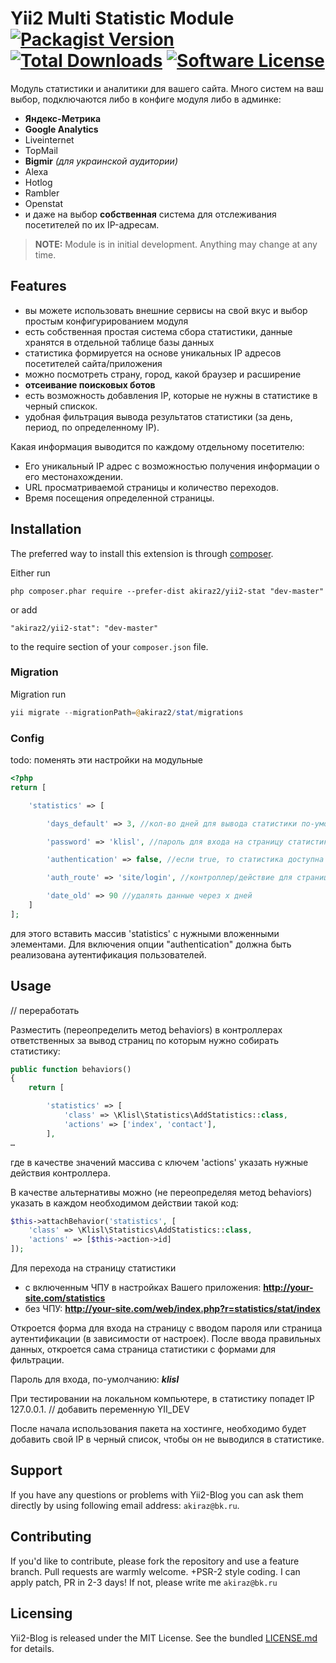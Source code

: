 # Yii2 Multi Statistic Module [![Packagist Version](https://img.shields.io/packagist/v/akiraz2/yii2-stat.svg?style=flat-square)](https://packagist.org/packages/akiraz2/yii2-stat) [![Total Downloads](https://img.shields.io/packagist/dt/akiraz2/yii2-stat.svg?style=flat-square)](https://packagist.org/packages/akiraz2/yii2-stat) [![Software License](https://img.shields.io/badge/license-MIT-brightgreen.svg?style=flat-square)](LICENSE.md)


Модуль статистики и аналитики для вашего сайта. Много систем на ваш выбор, подключаются либо в конфиге модуля либо в админке:

* **Яндекс-Метрика**
* **Google Analytics**
* Liveinternet
* TopMail
* **Bigmir** *(для украинской аудитории)*
* Alexa
* Hotlog
* Rambler
* Openstat
* и даже на выбор **собственная** система для отслеживания посетителей по их IP-адресам.

> **NOTE:** Module is in initial development. Anything may change at any time.

## Features

* вы можете использовать внешние сервисы на свой вкус и выбор простым конфигурированием модуля
* есть собственная простая система сбора статистики, данные хранятся в отдельной таблице базы данных
* статистика формируется на основе уникальных IP адресов посетителей сайта/приложения
* можно посмотреть страну, город, какой браузер и расширение
* **отсеивание поисковых ботов**
* есть возможность добавления IP, которые не нужны в статистике в черный спискок.
* удобная фильтрация вывода результатов статистики (за день, период, по определенному IP).


Какая информация выводится по каждому отдельному посетителю:
*	Его уникальный IP адрес с возможностью получения информации о его местонахождении.
*	URL просматриваемой страницы и количество переходов.
*	Время посещения определенной страницы.


  
## Installation

The preferred way to install this extension is through [composer](http://getcomposer.org/download/).

Either run

```
php composer.phar require --prefer-dist akiraz2/yii2-stat "dev-master"
```

or add

```
"akiraz2/yii2-stat": "dev-master"
```

to the require section of your `composer.json` file.



### Migration

Migration run

```php
yii migrate --migrationPath=@akiraz2/stat/migrations
```

### Config

todo: поменять эти настройки на модульные

```php
<?php
return [

    'statistics' => [

        'days_default' => 3, //кол-во дней для вывода статистики по-умолчанию (сегодня/вчера/...)

        'password' => 'klisl', //пароль для входа на страницу статистики. Если false (без кавычек) - вход без пароля

        'authentication' => false, //если true, то статистика доступна только аутентифицированным пользователям

        'auth_route' => 'site/login', //контроллер/действие для страницы аутентификации (по-умолчанию 'site/login')

        'date_old' => 90 //удалять данные через х дней
    ]
];    
```
для этого вставить массив 'statistics' с нужными вложенными элементами.
Для включения опции "authentication" должна быть реализована аутентификация пользователей.



## Usage
// переработать

Разместить (переопределить метод behaviors) в контроллерах ответственных за вывод страниц по которым нужно собирать статистику:
```php
public function behaviors()
{
    return [

        'statistics' => [
            'class' => \Klisl\Statistics\AddStatistics::class,
            'actions' => ['index', 'contact'],
        ],
…

```
где в качестве значений массива с ключем 'actions' указать нужные действия контроллера.

В качестве альтернативы можно (не переопределяя метод behaviors) указать в каждом необходимом действии такой код:
```php
$this->attachBehavior('statistics', [
    'class' => \Klisl\Statistics\AddStatistics::class,
    'actions' => [$this->action->id]
]);

```


Для перехода на страницу статистики
 - с включенным ЧПУ в настройках Вашего приложения:
**http://your-site.com/statistics**
- без ЧПУ:
**http://your-site.com/web/index.php?r=statistics/stat/index**

Откроется форма для входа на страницу с вводом пароля или страница аутентификации (в зависимости от настроек).
После ввода правильных данных, откроется сама страница статистики с формами для фильтрации.

Пароль для входа, по-умолчанию: ***klisl***

При тестировании на локальном компьютере, в статистику попадет IP 127.0.0.1. // добавить переменную YII_DEV

После начала использования пакета на хостинге, необходимо будет добавить свой IP в черный список,
 чтобы он не выводился в статистике.



## Support

If you have any questions or problems with Yii2-Blog you can ask them directly
 by using following email address: `akiraz@bk.ru`.


## Contributing

If you'd like to contribute, please fork the repository and use a feature branch. Pull requests are warmly welcome.
+PSR-2 style coding.
I can apply patch, PR in 2-3 days! If not, please write me `akiraz@bk.ru`

## Licensing

Yii2-Blog is released under the MIT License. See the bundled [LICENSE.md](LICENSE.md)
for details. 